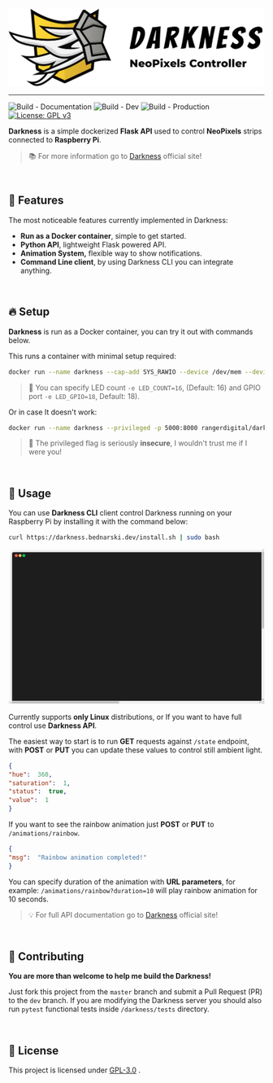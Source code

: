 <p align="center">
  <br /><img
    width="600"
    src="logo.png"
    alt="Darkness – NeoPixels Controller"
  />
</p>

***

![Build - Documentation](https://github.com/RangerDigital/darkness/workflows/Build%20-%20Documentation/badge.svg?branch=master)
![Build - Dev](https://github.com/RangerDigital/darkness/workflows/Build%20-%20Dev/badge.svg?branch=dev)
![Build - Production](https://github.com/RangerDigital/darkness/workflows/Build%20-%20Production/badge.svg?branch=master)
[![License: GPL v3](https://img.shields.io/badge/License-GPLv3-blue.svg)](https://www.gnu.org/licenses/gpl-3.0)

**Darkness** is a simple dockerized **Flask API** used to control **NeoPixels** strips connected to **Raspberry Pi**.

> 📚 For more information go to [Darkness](https://darkness.bednarski.dev/) official site!

<br>


## 🍬 Features
The most noticeable features currently implemented in Darkness:
- **Run as a Docker container**, simple to get started.
- **Python API**, lightweight Flask powered API.
- **Animation System,** flexible way to show notifications.
- **Command Line client**, by using Darkness CLI you can integrate anything.

<br>


## 🔥 Setup
**Darkness** is run as a Docker container, you can try it out with commands below.

This runs a container with minimal setup required:

```bash
docker run --name darkness --cap-add SYS_RAWIO --device /dev/mem --device /dev/vcio -p 5000:8000 rangerdigital/darkness
```

>🔨 You can specify LED count `-e LED_COUNT=16`, (Default: 16) and GPIO port `-e LED_GPIO=18`, Default: 18).

Or in case It doesn't work:

```bash
docker run --name darkness --privileged -p 5000:8000 rangerdigital/darkness
```

>🔪 The privileged flag is seriously **insecure**, I wouldn't trust me if I were you!

<br>


## 🎉 Usage
You can use **Darkness CLI** client control Darkness running on your Raspberry Pi by installing it with the command below:
```bash
curl https://darkness.bednarski.dev/install.sh | sudo bash
```

<p align="center">
	<img src="docs\.vuepress\public\terminal.gif" alt="Darkness CLI Terminal" width=750/>
</p>

Currently supports **only Linux** distributions, or If you want to have full control use **Darkness API**.

The easiest way to start is to run **GET** requests against `/state` endpoint,
with **POST** or **PUT** you can update these values to control still ambient light.
```json
{
"hue":  360,
"saturation":  1,
"status":  true,
"value":  1
}
```
If you want to see the rainbow animation just **POST** or **PUT** to `/animations/rainbow`.
```json
{
"msg":  "Rainbow animation completed!"
}
```
You can specify duration of the animation with **URL parameters**,
for example: `/animations/rainbow?duration=10` will play rainbow animation for 10 seconds.

>💡 For full API documentation go to [Darkness](https://darkness.bednarski.dev/) official site!

<br>

## 🚧 Contributing

**You are more than welcome to help me build the Darkness!**

Just fork this project from the `master` branch and submit a Pull Request (PR) to the `dev` branch.
If you are modifying the Darkness server you should also run `pytest` functional tests inside `/darkness/tests` directory.

<br>

## 📃 License
This project is licensed under [GPL-3.0](https://choosealicense.com/licenses/gpl-3.0/) .
